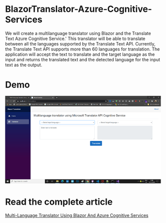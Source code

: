 # BlazorTranslator-Azure-Cognitive-Services
We will create a multilanguage translator using Blazor and the Translate Text Azure Cognitive Service.'
This translator will be able to translate between all the languages supported by the Translate Text API.
 Currently, the Translate Text API supports more than 60 languages for translation.
 The application will accept the text to translate and the target language as the input and returns the translated text and
 the detected language for the input text as the output.

# Demo

![blazorTranslator](https://github.com/girishgodage/Blazor-Translator-Azure-Cognitive-Services/blob/main/output/output.gif)

# Read the complete article
[Multi-Language Translator Using Blazor And Azure Cognitive Services](https://girishgodage.in/blog/multi-Language-Translator-using-blazor-AzureCognitiveServices)
